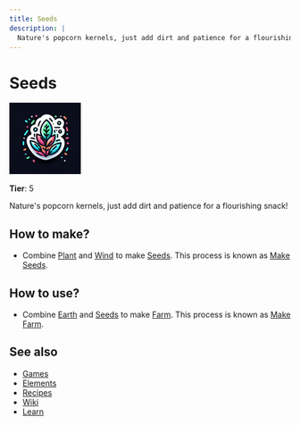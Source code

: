 ```yaml
---
title: Seeds
description: |
  Nature's popcorn kernels, just add dirt and patience for a flourishing snack!
---
```

# Seeds

![](../images/item.seeds.png)

**Tier**: 5

Nature's popcorn kernels, just add dirt and patience for a flourishing snack!

## How to make?

* Combine [Plant](/wiki/elements/plant) and [Wind](/wiki/elements/wind) to make [Seeds](/wiki/elements/seeds). This process is known as [Make Seeds](/wiki/recipes/make-seeds).

## How to use?

* Combine [Earth](/wiki/elements/earth) and [Seeds](/wiki/elements/seeds) to make [Farm](/wiki/elements/farm). This process is known as [Make Farm](/wiki/recipes/make-farm).

## See also

* [Games](/wiki/games)
* [Elements](/wiki/elements)
* [Recipes](/wiki/recipes)
* [Wiki](/wiki/index)
* [Learn](/learn/index)